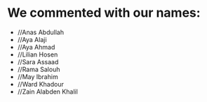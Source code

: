 # We commented with our names:
- //Anas Abdullah
- //Aya Alaji
- //Aya Ahmad
- //Lilian Hosen
- //Sara Assaad
- //Rama Salouh
- //May Ibrahim
- //Ward Khadour
- //Zain Alabden Khalil
